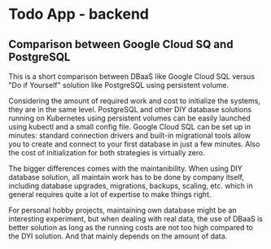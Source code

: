 # Todo App - backend

## Comparison between Google Cloud SQ and PostgreSQL

This is a short comparison between DBaaS like Google Cloud SQL versus "Do if
Yourself" solution like PostgreSQL using persistent volume.

Considering the amount of required work and cost to initialize the systems, they
are in the same level. PostgreSQL and other DIY database solutions running on
Kubernetes using persistent volumes can be easily launched using kubectl and a
small config file. Google Cloud SQL can be set up in minutes: standard
connection drivers and built-in migrational tools allow you to create and
connect to your first database in just a few minutes. Also the cost of
initialization for both strategies is virtually zero.

The bigger differences comes with the maintanibility. When using DIY database
solution, all maintain work has to be done by company itself, including database
upgrades, migrations, backups, scaling, etc. which in general requires quite a
lot of expertise to make things right.

For personal hobby projects, maintaining own database might be an interesting
experiment, but when dealing with real data, the use of DBaaS is better solution
as long as the running costs are not too high compared to the DYI solution. And
that mainly depends on the amount of data.
